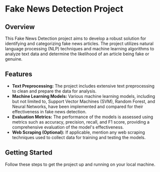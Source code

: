# Fake News Detection Project

## Overview
This Fake News Detection project aims to develop a robust solution for identifying and categorizing fake news articles. The project utilizes natural language processing (NLP) techniques and machine learning algorithms to analyze text data and determine the likelihood of an article being fake or genuine.

## Features
- **Text Preprocessing:** The project includes extensive text preprocessing to clean and prepare the data for analysis.
- **Machine Learning Models:** Various machine learning models, including but not limited to, Support Vector Machines (SVM), Random Forest, and Neural Networks, have been implemented and compared for their effectiveness in fake news detection.
- **Evaluation Metrics:** The performance of the models is assessed using metrics such as accuracy, precision, recall, and F1 score, providing a comprehensive evaluation of the model's effectiveness.
- **Web Scraping (Optional):** If applicable, mention any web scraping techniques used to collect data for training and testing the models.

## Getting Started
Follow these steps to get the project up and running on your local machine.

